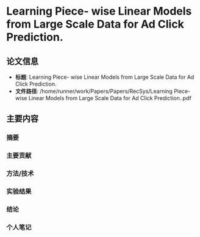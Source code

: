 # Learning Piece- wise Linear Models from Large Scale Data for Ad Click Prediction.

## 论文信息
- **标题**: Learning Piece- wise Linear Models from Large Scale Data for Ad Click Prediction.
- **文件路径**: /home/runner/work/Papers/Papers/RecSys/Learning Piece- wise Linear Models from Large Scale Data for Ad Click Prediction..pdf

## 主要内容

### 摘要


### 主要贡献


### 方法/技术


### 实验结果


### 结论


### 个人笔记


